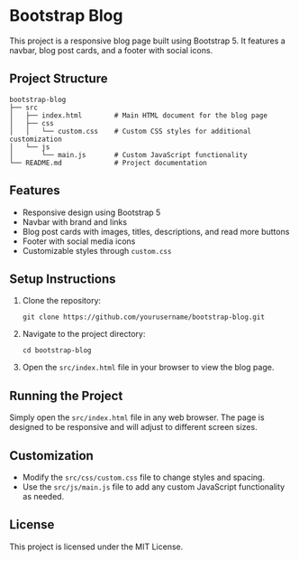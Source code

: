 # Bootstrap Blog

This project is a responsive blog page built using Bootstrap 5. It features a navbar, blog post cards, and a footer with social icons.

## Project Structure

```
bootstrap-blog
├── src
│   ├── index.html        # Main HTML document for the blog page
│   ├── css
│   │   └── custom.css    # Custom CSS styles for additional customization
│   └── js
│       └── main.js       # Custom JavaScript functionality
└── README.md             # Project documentation
```

## Features

- Responsive design using Bootstrap 5
- Navbar with brand and links
- Blog post cards with images, titles, descriptions, and read more buttons
- Footer with social media icons
- Customizable styles through `custom.css`

## Setup Instructions

1. Clone the repository:
   ```
   git clone https://github.com/yourusername/bootstrap-blog.git
   ```

2. Navigate to the project directory:
   ```
   cd bootstrap-blog
   ```

3. Open the `src/index.html` file in your browser to view the blog page.

## Running the Project

Simply open the `src/index.html` file in any web browser. The page is designed to be responsive and will adjust to different screen sizes.

## Customization

- Modify the `src/css/custom.css` file to change styles and spacing.
- Use the `src/js/main.js` file to add any custom JavaScript functionality as needed.

## License

This project is licensed under the MIT License.